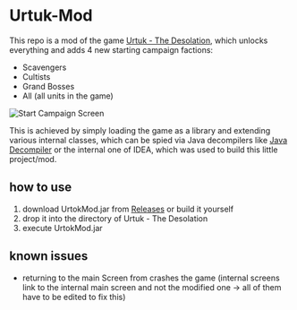 # Urtuk-Mod
 This repo is a mod of the game [Urtuk - The Desolation](https://store.steampowered.com/app/1181830/Urtuk_The_Desolation/), which unlocks everything and adds 4 new starting campaign factions:
 * Scavengers
 * Cultists
 * Grand Bosses
 * All (all units in the game)

![Start Campaign Screen](https://media.discordapp.net/attachments/522938372600365066/812123010735013908/unknown.png?width=1191&height=670)

This is achieved by simply loading the game as a library and extending various internal classes,
which can be spied via Java decompilers like [Java Decompiler](http://java-decompiler.github.io/) or the internal one of IDEA, which was used to build this little project/mod.

## how to use

1. download UrtokMod.jar from [Releases](releases) or build it yourself
2. drop it into the directory of Urtuk - The Desolation
3. execute UrtokMod.jar 

## known issues
* returning to the main Screen from crashes the game (internal screens link to the internal main screen and not the modified one -> all of them have to be edited to fix this)
